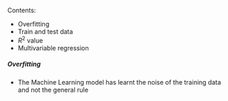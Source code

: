 Contents:
 - Overfitting
 - Train and test data
 - $R^2$ value
 - Multivariable regression


##### Overfitting
 - The Machine Learning model has learnt the noise of the training data and not the general rule 